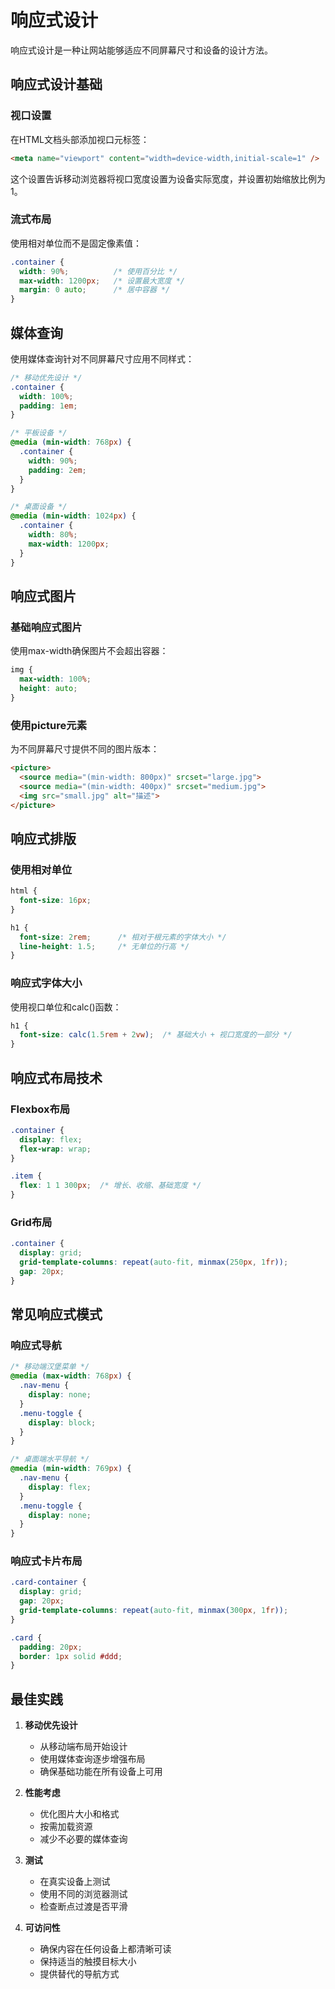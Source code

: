 # 响应式设计

响应式设计是一种让网站能够适应不同屏幕尺寸和设备的设计方法。

## 响应式设计基础

### 视口设置

在HTML文档头部添加视口元标签：

```html
<meta name="viewport" content="width=device-width,initial-scale=1" />
```

这个设置告诉移动浏览器将视口宽度设置为设备实际宽度，并设置初始缩放比例为1。

### 流式布局

使用相对单位而不是固定像素值：

```css
.container {
  width: 90%;          /* 使用百分比 */
  max-width: 1200px;   /* 设置最大宽度 */
  margin: 0 auto;      /* 居中容器 */
}
```

## 媒体查询

使用媒体查询针对不同屏幕尺寸应用不同样式：

```css
/* 移动优先设计 */
.container {
  width: 100%;
  padding: 1em;
}

/* 平板设备 */
@media (min-width: 768px) {
  .container {
    width: 90%;
    padding: 2em;
  }
}

/* 桌面设备 */
@media (min-width: 1024px) {
  .container {
    width: 80%;
    max-width: 1200px;
  }
}
```

## 响应式图片

### 基础响应式图片

使用max-width确保图片不会超出容器：

```css
img {
  max-width: 100%;
  height: auto;
}
```

### 使用picture元素

为不同屏幕尺寸提供不同的图片版本：

```html
<picture>
  <source media="(min-width: 800px)" srcset="large.jpg">
  <source media="(min-width: 400px)" srcset="medium.jpg">
  <img src="small.jpg" alt="描述">
</picture>
```

## 响应式排版

### 使用相对单位

```css
html {
  font-size: 16px;
}

h1 {
  font-size: 2rem;      /* 相对于根元素的字体大小 */
  line-height: 1.5;     /* 无单位的行高 */
}
```

### 响应式字体大小

使用视口单位和calc()函数：

```css
h1 {
  font-size: calc(1.5rem + 2vw);  /* 基础大小 + 视口宽度的一部分 */
}
```

## 响应式布局技术

### Flexbox布局

```css
.container {
  display: flex;
  flex-wrap: wrap;
}

.item {
  flex: 1 1 300px;  /* 增长、收缩、基础宽度 */
}
```

### Grid布局

```css
.container {
  display: grid;
  grid-template-columns: repeat(auto-fit, minmax(250px, 1fr));
  gap: 20px;
}
```

## 常见响应式模式

### 响应式导航

```css
/* 移动端汉堡菜单 */
@media (max-width: 768px) {
  .nav-menu {
    display: none;
  }
  .menu-toggle {
    display: block;
  }
}

/* 桌面端水平导航 */
@media (min-width: 769px) {
  .nav-menu {
    display: flex;
  }
  .menu-toggle {
    display: none;
  }
}
```

### 响应式卡片布局

```css
.card-container {
  display: grid;
  gap: 20px;
  grid-template-columns: repeat(auto-fit, minmax(300px, 1fr));
}

.card {
  padding: 20px;
  border: 1px solid #ddd;
}
```

## 最佳实践

1. **移动优先设计**
   - 从移动端布局开始设计
   - 使用媒体查询逐步增强布局
   - 确保基础功能在所有设备上可用

2. **性能考虑**
   - 优化图片大小和格式
   - 按需加载资源
   - 减少不必要的媒体查询

3. **测试**
   - 在真实设备上测试
   - 使用不同的浏览器测试
   - 检查断点过渡是否平滑

4. **可访问性**
   - 确保内容在任何设备上都清晰可读
   - 保持适当的触摸目标大小
   - 提供替代的导航方式